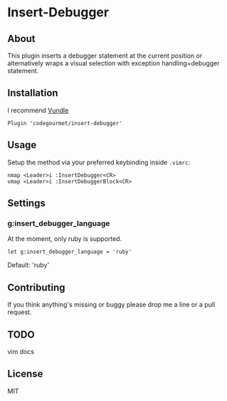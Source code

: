 # Insert-Debugger

## About
This plugin inserts a debugger statement at the current position or alternatively wraps a visual selection with exception handling+debugger statement.

## Installation

I recommend [Vundle](https://github.com/VundleVim/Vundle.vim)

    Plugin 'codegourmet/insert-debugger'

## Usage

Setup the method via your preferred keybinding inside `.vimrc`:

    nmap <Leader>i :InsertDebugger<CR>
    vmap <Leader>i :InsertDebuggerBlock<CR>

## Settings

### g:insert_debugger_language
At the moment, only ruby is supported.

    let g:insert_debugger_language = 'ruby'

Default: 'ruby'

## Contributing
If you think anything's missing or buggy please drop me a line or a pull request.

## TODO

vim docs

## License
MIT
